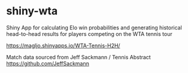 # shiny-wta

Shiny App for calculating Elo win probabilities and generating historical head-to-head results for players competing on the WTA tennis tour

https://magljo.shinyapps.io/WTA-Tennis-H2H/

Match data sourced from Jeff Sackmann / Tennis Abstract https://github.com/JeffSackmann
